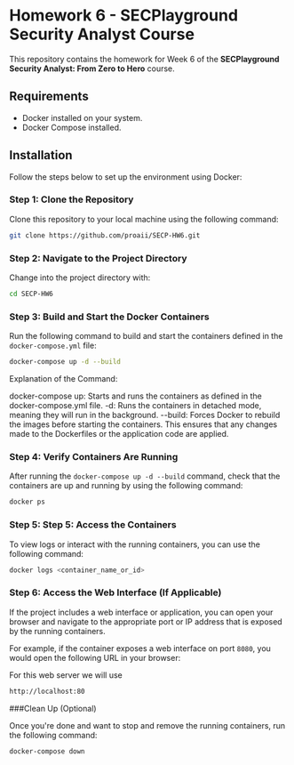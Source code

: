 # Homework 6 - SECPlayground Security Analyst Course

This repository contains the homework for Week 6 of the **SECPlayground Security Analyst: From Zero to Hero** course.

## Requirements

- Docker installed on your system.
- Docker Compose installed.

## Installation

Follow the steps below to set up the environment using Docker:

### Step 1: Clone the Repository

Clone this repository to your local machine using the following command:

```bash
git clone https://github.com/proaii/SECP-HW6.git
```

### Step 2: Navigate to the Project Directory

Change into the project directory with:

```bash
cd SECP-HW6
```
### Step 3: Build and Start the Docker Containers

Run the following command to build and start the containers defined in the `docker-compose.yml` file:

```bash
docker-compose up -d --build
```

Explanation of the Command:

docker-compose up: Starts and runs the containers as defined in the docker-compose.yml file.
-d: Runs the containers in detached mode, meaning they will run in the background.
--build: Forces Docker to rebuild the images before starting the containers. This ensures that any changes made to the Dockerfiles or the application code are applied.

### Step 4: Verify Containers Are Running

After running the `docker-compose up -d --build` command, check that the containers are up and running by using the following command:

```bash
docker ps
```

### Step 5: Step 5: Access the Containers
To view logs or interact with the running containers, you can use the following command:

```bash
docker logs <container_name_or_id>
```

### Step 6: Access the Web Interface (If Applicable)

If the project includes a web interface or application, you can open your browser and navigate to the appropriate port or IP address that is exposed by the running containers.

For example, if the container exposes a web interface on port `8080`, you would open the following URL in your browser:

For this web server we will use
```bash
http://localhost:80
```

###Clean Up (Optional)

Once you're done and want to stop and remove the running containers, run the following command:

```bash
docker-compose down
```


